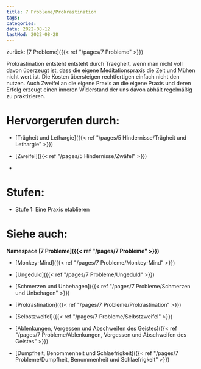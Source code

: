 ```yaml
---
title: 7 Probleme/Prokrastination
tags:
categories:
date: 2022-08-12
lastMod: 2022-08-28
---
```

zurück: [7 Probleme]({{< ref "/pages/7 Probleme" >}})



Prokrastination entsteht entsteht durch Traegheit, wenn man nicht voll davon überzeugt ist, dass die eigene Meditationspraxis die Zeit und Mühen nicht wert ist. Die Kosten übersteigen rechtfertigen einfach nicht den nutzen. Auch Zweifel an die eigene Praxis an die eigene Praxis und deren Erfolg erzeugt einen inneren Widerstand der uns davon abhält regelmäßig zu praktizieren.



# Hervorgerufen durch:

  + [Trägheit und Lethargie]({{< ref "/pages/5 Hindernisse/Trägheit und Lethargie" >}})

  + [Zweifel]({{< ref "/pages/5 Hindernisse/Zwäfel" >}})

  + 

# Stufen:

  + Stufe 1: Eine Praxis etablieren



# Siehe auch:

**Namespace [7 Probleme]({{< ref "/pages/7 Probleme" >}})**

  + [Monkey-Mind]({{< ref "/pages/7 Probleme/Monkey-Mind" >}})

  + [Ungeduld]({{< ref "/pages/7 Probleme/Ungeduld" >}})

  + [Schmerzen und Unbehagen]({{< ref "/pages/7 Probleme/Schmerzen und Unbehagen" >}})

  + [Prokrastination]({{< ref "/pages/7 Probleme/Prokrastination" >}})

  + [Selbstzweifel]({{< ref "/pages/7 Probleme/Selbstzweifel" >}})

  + [Ablenkungen, Vergessen und Abschweifen des Geistes]({{< ref "/pages/7 Probleme/Ablenkungen, Vergessen und Abschweifen des Geistes" >}})

  + [Dumpfheit, Benommenheit und Schlaefrigkeit]({{< ref "/pages/7 Probleme/Dumpfheit, Benommenheit und Schlaefrigkeit" >}})


